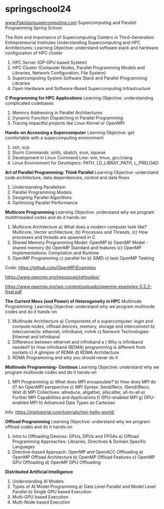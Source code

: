 # springschool24
www.Pakistansupercomputing.com
Supercomputing and Parallel Programming Spring School

The Role and Importance of Supercomputing Centers in Third-Generation Entrepreneurial Institutes Understanding Supercomputing and HPC Architectures:
Learning Objective: understand software stack and hardware configuration of HPC cluster 
1. HPC Server (GP-GPU based System)
2. HPC Cluster (Computer Nodes, Parallel Programming Models and Libraries, Network Configuration, File System)
3. Supercomputing System Software Stack and Parallel Programming Libraries
4. Open Hardware and Software-Based Supercomputing Infrastructure


**C Programming for HPC Applications**
Learning Objective: understanding complicated codebases
1. Memory Addressing in Parallel Architectures
2. Dynamic Function Dispatching in Parallel Programming
3. Tracing impactful projects like Linux Kernel or OpenMPI


**Hands-on Accessing a Supercomputer**
Learning Objective: get comfortable with a supercomputing environment
1. ssh, scp
2. Slurm Commands: sinfo, sbatch, srun, squeue
3. Development in Linux Command Line: vim, tmux, gcc/clang
4. Linux Environment for Developers: PATH, LD_LIBRAY_PATH, L_PRELOAD


**Art of Parallel Programming: Think Parallel**
Learning Objective: understand code architecture, data dependencies, control and data flows
1. Understanding Parallelism
2. Parallel Programming Models
3. Designing Parallel Algorithms
4. Optimizing Parallel Performance


**Multicore Programming**
Learning Objective: understand why we program multithreaded codes and do it hands-on
1. Multicore Architecture
   a) What does a modern computer look like? Multicore, Vector architecture, (b) Processes and Threads, (c) How processes and threads are spawned in C
2. Shared Memory Programming Model: OpenMP
   b) OpenMP Model - shared memory (b) OpenMP Standard and features (c) OpenMP Implementations: Compilation and Runtime
3. OpenMP Programming
   c) parallel for b) SIMD c) task
OpenMP Tasking

Code: https://github.com/OpenMP/Examples

https://www.openmp.org/resources/refguides/

https://www.openmp.org/wp-content/uploads/openmp-examples-5.2.2-final.pdf


**The Current Mess (and Power) of Heterogeneity in HPC**
Multinode Programming: Learning Objective: understand why we program multinode codes and do it hands-on
1. Multinode Architecture
   a) Components of a supercomputer: login and compute nodes, offload devices, memory, storage and interconnect
   b) Interconnects: ethernet, infiniband, nvlink
   c) Network Technologies: Ethernet and Infiniband
2. Difference between ethernet and infiniband
   a ) Why is infiniband needed?
   b) How infiniband (RDMA) programming is different from sockets
   c) A glimpse of RDMA
   d) RDMA Architecture
3. RDMA Programming and why you should never do it

**Multinode Programming- Continue**
Learning Objective: understand why we program multinode codes and do it hands-on
1. MPI Programming
   a) What does MPI encapsulate?
   b) How does MPI do it? An OpenMPI perspective
   c) MPI Syntax: Send/Recv, ISend/IRecv, Wait
   d) MPI Collectives: allreduce, allgather, allscatter, all-to-all
   e) Further MPI Capabilities and Applications
   f) GPU-enabled MPI
   g) DPU-enabled MPI
   h) Advanced Data Types as Cartesian

Info: https://mpitutorial.com/tutorials/mpi-hello-world/


**Offload Programming**
Learning Objective: understand why we program offload codes and do it hands-on
1. Intro to Offloading Devices: GPUs, DPUs and FPGAs
   a) Offload Programming Approaches: Libraries, Directives & Domain Specific Languages
2. Directive-based Approach: OpenMP and OpenACC Offloading
   a) OpenMP Offload Architecture
   b) OpenMP Offload Features
   c) OpenMP GPU Offloading
   d) OpenMP DPU Offloading


**Distributed Artificial Intelligence** 
1. Understanding AI Models
2. Types of AI Model Programming
   a) Data Level Parallel and Model Level Parallel
   b) Single GPU based Execution
3. Multi-GPU based Execution
4. Multi-Node based Execution




